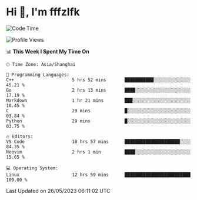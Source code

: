 # Hi 👋, I'm fffzlfk

<!--START_SECTION:waka-->
![Code Time](http://img.shields.io/badge/Code%20Time-223%20hrs%2033%20mins-blue)

![Profile Views](http://img.shields.io/badge/Profile%20Views-1-blue)

📊 **This Week I Spent My Time On** 

```text
🕑︎ Time Zone: Asia/Shanghai

💬 Programming Languages: 
C++                      5 hrs 52 mins       ███████████░░░░░░░░░░░░░░   45.21 % 
Go                       2 hrs 13 mins       ████░░░░░░░░░░░░░░░░░░░░░   17.19 % 
Markdown                 1 hr 21 mins        ███░░░░░░░░░░░░░░░░░░░░░░   10.45 % 
C                        29 mins             █░░░░░░░░░░░░░░░░░░░░░░░░   03.84 % 
Python                   29 mins             █░░░░░░░░░░░░░░░░░░░░░░░░   03.75 % 

🔥 Editors: 
VS Code                  10 hrs 57 mins      █████████████████████░░░░   84.35 % 
Neovim                   2 hrs 1 min         ████░░░░░░░░░░░░░░░░░░░░░   15.65 % 

💻 Operating System: 
Linux                    12 hrs 59 mins      █████████████████████████   100.00 % 
```


 Last Updated on 26/05/2023 06:11:02 UTC
<!--END_SECTION:waka-->
